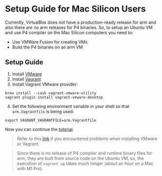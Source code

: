 # Setup Guide for Mac Silicon Users

Currently, VirtualBox does not have a production-ready release for arm and also there are no arm releases for P4 binaries. 
So, to setup an Ubuntu VM and use P4 compiler on the Mac Silicon computers you need to:
- Use VMWare Fusion for creating VMs
- Build the P4 binaries on an arm VM

## Setup Guide

1. Install [VMware](https://www.vmware.com/ca/products/fusion/fusion-evaluation.html)
1. Install [Vagrant](https://developer.hashicorp.com/vagrant/install?product_intent=vagrant)
1. Install Vagrant VMware provider:
```
brew install --cask vagrant-vmware-utility
vagrant plugin install vagrant-vmware-desktop
```

4. Set the following environment variable in your shell so that `arm.Vagrantfile` is being used:
```
export VAGRANT_VAGRANTFILE=arm.Vagrantfile
```

Now you can continue the [tutorial](./README.md).


> Refer to this [link](https://gist.github.com/sbailliez/2305d831ebcf56094fd432a8717bed93) if you encountered problems when installing VMware or Vagrant.

> Since there is no release of P4 compiler and runtime binary files for arm, they are built from source code on the Ubuntu VM, so, the execution of `vagrant up` takes much longer (about an hour on a Mac with M1 Pro).